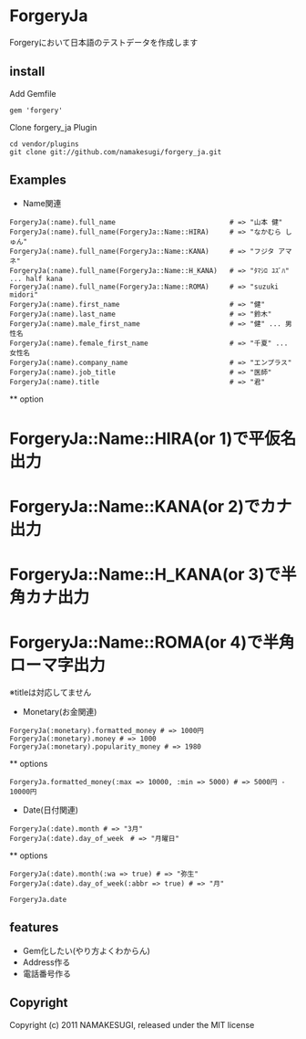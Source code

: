 ForgeryJa
========

Forgeryにおいて日本語のテストデータを作成します

install
---------

Add Gemfile
<pre><code>gem 'forgery'</code></pre>

Clone forgery_ja Plugin
<pre><code>cd vendor/plugins
git clone git://github.com/namakesugi/forgery_ja.git
</code></pre>

Examples
-----------

* Name関連
<pre><code>ForgeryJa(:name).full_name                            # => "山本 健"
ForgeryJa(:name).full_name(ForgeryJa::Name::HIRA)     # => "なかむら しゅん"
ForgeryJa(:name).full_name(ForgeryJa::Name::KANA)     # => "フジタ アマネ"
ForgeryJa(:name).full_name(ForgeryJa::Name::H_KANA)   # => "ﾀﾏｼﾛ ﾕｽﾞﾊ" ... half kana
ForgeryJa(:name).full_name(ForgeryJa::Name::ROMA)     # => "suzuki midori"
ForgeryJa(:name).first_name                           # => "健"
ForgeryJa(:name).last_name                            # => "鈴木"
ForgeryJa(:name).male_first_name                      # => "健" ... 男性名
ForgeryJa(:name).female_first_name                    # => "千夏" ... 女性名
ForgeryJa(:name).company_name                         # => "エンプラス"
ForgeryJa(:name).job_title                            # => "医師"
ForgeryJa(:name).title                                # => "君"
</code></pre>
** option
# ForgeryJa::Name::HIRA(or 1)で平仮名出力
# ForgeryJa::Name::KANA(or 2)でカナ出力
# ForgeryJa::Name::H_KANA(or 3)で半角カナ出力
# ForgeryJa::Name::ROMA(or 4)で半角ローマ字出力
※titleは対応してません

* Monetary(お金関連)
<pre><code>ForgeryJa(:monetary).formatted_money # => 1000円
ForgeryJa(:monetary).money # => 1000
ForgeryJa(:monetary).popularity_money # => 1980
</code></pre>
** options
<pre><code>ForgeryJa.formatted_money(:max => 10000, :min => 5000) # => 5000円 - 10000円</code></pre>

* Date(日付関連)
<pre><code>ForgeryJa(:date).month # => "3月"
ForgeryJa(:date).day_of_week　# => "月曜日"</code></pre>
** options
<pre><code>ForgeryJa(:date).month(:wa => true) # => "弥生"
ForgeryJa(:date).day_of_week(:abbr => true) # => "月"</code></pre>
<pre><code>ForgeryJa.date</code></pre>

features
-----------

* Gem化したい(やり方よくわからん)
* Address作る
* 電話番号作る

Copyright
------------

Copyright (c) 2011 NAMAKESUGI, released under the MIT license
